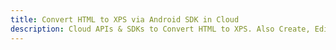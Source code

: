 ---title: Convert HTML to XPS via Android SDK in Clouddescription: Cloud APIs & SDKs to Convert HTML to XPS. Also Create, Edit & Render Microsoft Word & OpenOffice documents in the Cloud.---